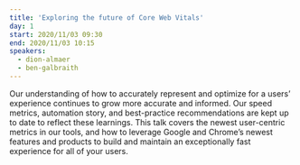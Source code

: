 ```yaml
---
title: 'Exploring the future of Core Web Vitals'
day: 1
start: 2020/11/03 09:30
end: 2020/11/03 10:15
speakers:
  - dion-almaer
  - ben-galbraith
---
```


Our understanding of how to accurately represent and optimize for a users’ experience continues to grow more accurate and informed. Our speed metrics, automation story, and best-practice recommendations are kept up to date to reflect these learnings. This talk covers the newest user-centric metrics in our tools, and how to leverage Google and Chrome’s newest features and products to build and maintain an exceptionally fast experience for all of your users.
